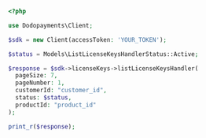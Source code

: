 ```php
<?php

use Dodopayments\Client;

$sdk = new Client(accessToken: 'YOUR_TOKEN');

$status = Models\ListLicenseKeysHandlerStatus::Active;

$response = $sdk->licenseKeys->listLicenseKeysHandler(
  pageSize: 7,
  pageNumber: 1,
  customerId: "customer_id",
  status: $status,
  productId: "product_id"
);

print_r($response);

```


<!-- This file was generated by liblab | https://liblab.com/ -->